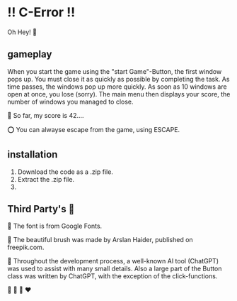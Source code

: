 # :bangbang: C-Error :bangbang:

 
Oh Hey! :wave:

  ## gameplay
When you start the game using the "start Game"-Button, the first window pops up. You must close it as quickly as possible by completing the task. As time passes, the windows pop up more quickly. As soon as 10 windows are open at once, you lose (sorry). The main menu then displays your score, the number of windows you managed to close.

:100: So far, my score is 42....

:o: You can alwayse escape from the game, using ESCAPE.
 
 ## installation

1. Download the code as a .zip file.
2. Extract the .zip file.
3. 

 ## Third Party's :confetti_ball:

:small_orange_diamond: The font is from Google Fonts.

:small_orange_diamond: The beautiful brush was made by Arslan Haider, published on freepik.com.

:small_orange_diamond: Throughout the development process, a well-known AI tool (ChatGPT) was used to assist with many small        details. 
   Also a large part of the Button class was written by ChatGPT, with the exception of the click-functions.

:blue_heart: :purple_heart: :green_heart: :heart: